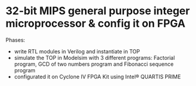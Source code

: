 # 32-bit MIPS general purpose integer microprocessor & config it on FPGA


Phases:
- write RTL modules in Verilog and instantiate in TOP
- simulate the TOP in Modelsim with 3 different programs: Factorial program, GCD of 
two numbers program and Fibonacci sequence program
- configurated it on Cyclone IV FPGA Kit using Intel® QUARTIS PRIME

